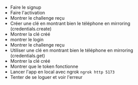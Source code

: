 - Faire le signup
- Faire l'activation
- Montrer le challenge reçu
- Créer une clé en montrant bien le téléphone en mirroring (credentials.create)
- Montrer la clé créé
- montrer le login
- Montrer le challenge reçu
- Utiliser une clé en montrant bien le téléphone en mirroring (credentials.get)
- Montrer la clé créé
- Montrer que le token fonctionne
- Lancer l'app en local avec ngrok `ngrok http 5173`
- Tenter de se loguer et voir l'erreur
